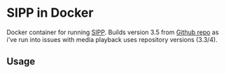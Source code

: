 # SIPP in Docker

Docker container for running [SIPP](http://sipp.sourceforge.net/index.html).  Builds version 3.5 from [Github repo](http://sipp.sourceforge.net/index.html) as i've run into issues with media playback uses repository versions (3.3/4).

## Usage



